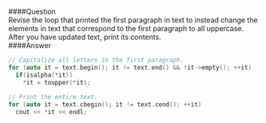 ####Question  
Revise the loop that printed the first paragraph in text to instead change the elements in text that correspond to the first paragraph to all uppercase. After you have updated text, print its contents.  
####Answer  
```cpp
// Capitalize all letters in the first paragraph.
for (auto it = text.begin(); it != text.end() && !it->empty(); ++it)
  if(isalpha(*it))
    *it = toupper(*it);
    
// Print the entire text.
for (auto it = text.cbegin(); it != text.cend(); ++it)
  cout << *it << endl;
```
